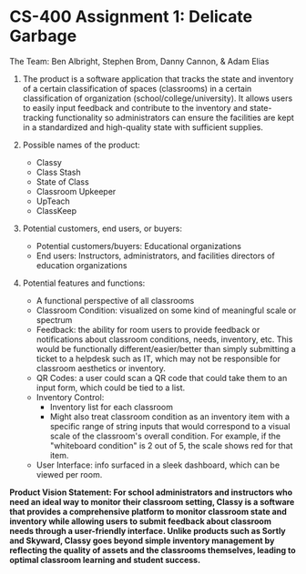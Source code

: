 # CS-400 Assignment 1: Delicate Garbage
The Team: Ben Albright, Stephen Brom, Danny Cannon, & Adam Elias

1.  The product is a software application that tracks the state and inventory of a certain classification of spaces (classrooms) in a certain classification of organization (school/college/university). It allows users to easily input feedback and contribute to the inventory and state-tracking functionality so administrators can ensure the facilities are kept in a standardized and high-quality state with sufficient supplies.
 
2.  Possible names of the product:
     - Classy
     - Class Stash
     - State of Class
     - Classroom Upkeeper
     - UpTeach
     - ClassKeep
 
3.  Potential customers, end users, or buyers:
     - Potential customers/buyers: Educational organizations
     - End users: Instructors, administrators, and facilities directors of education organizations
 
4. Potential features and functions:
     - A functional perspective of all classrooms
     - Classroom Condition: visualized on some kind of meaningful scale or spectrum
     - Feedback: the ability for room users to provide feedback or notifications about classroom conditions, needs, inventory, etc. This would be functionally different/easier/better than simply submitting a ticket to a helpdesk such as IT, which may not be responsible for classroom aesthetics or inventory.
     - QR Codes: a user could scan a QR code that could take them to an input form, which could be tied to a list.
     - Inventory Control:
          - Inventory list for each classroom
          - Might also treat classroom condition as an inventory item with a specific range of string inputs that would correspond to a visual scale of the classroom's overall condition. For example, if the "whiteboard condition" is 2 out of 5, the scale shows red for that item.
     - User Interface: info surfaced in a sleek dashboard, which can be viewed per room.

**Product Vision Statement: For school administrators and instructors who need an ideal way to monitor their classroom setting, Classy is a software that provides a comprehensive platform to monitor classroom state and inventory while allowing users to submit feedback about classroom needs through a user-friendly interface. Unlike products such as Sortly and Skyward, Classy goes beyond simple inventory management by reflecting the quality of assets and the classrooms themselves, leading to optimal classroom learning and student success.**
